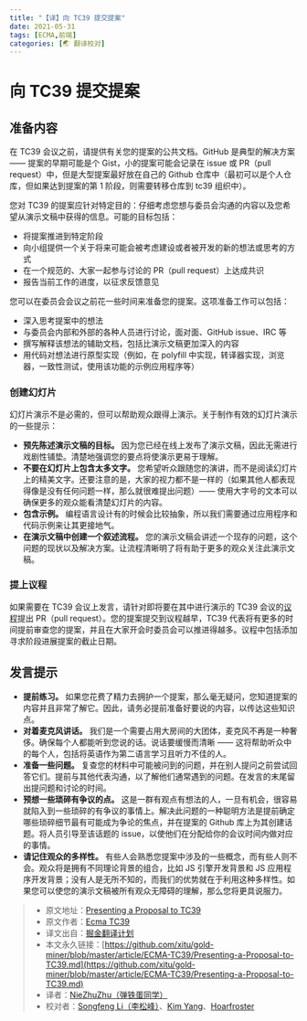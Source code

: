 ```yaml
---
title: "【译】向 TC39 提交提案"
date: 2021-05-31
tags: [ECMA,前端]
categories: [🌏 翻译校对]
---
```


# 向 TC39 提交提案

## 准备内容

在 TC39 会议之前，请提供有关您的提案的公共文档。GitHub 是典型的解决方案 —— 提案的早期可能是个 Gist，小的提案可能会记录在 issue 或 PR（pull request）中，但是大型提案最好放在自己的 Github 仓库中（最初可以是个人仓库，但如果达到提案的第 1 阶段，则需要转移仓库到 tc39 组织中）。

您对 TC39 的提案应针对特定目的：仔细考虑您想与委员会沟通的内容以及您希望从演示文稿中获得的信息。可能的目标包括：
- 将提案推进到特定阶段
- 向小组提供一个关于将来可能会被考虑建设或者被开发的新的想法或思考的方式
- 在一个规范的、大家一起参与讨论的 PR（pull request）上达成共识
- 报告当前工作的进度，以征求反馈意见

您可以在委员会会议之前花一些时间来准备您的提案。这项准备工作可以包括：
- 深入思考提案中的想法
- 与委员会内部和外部的各种人员进行讨论，面对面、GitHub issue、IRC 等
- 撰写解释该想法的辅助文档，包括比演示文稿更加深入的内容
- 用代码对想法进行原型实现（例如，在 polyfill 中实现，转译器实现，浏览器，一致性测试，使用该功能的示例应用程序等）

### 创建幻灯片

幻灯片演示不是必需的，但可以帮助观众跟得上演示。关于制作有效的幻灯片演示的一些提示：
- **预先陈述演示文稿的目标。** 因为您已经在线上发布了演示文稿，因此无需进行戏剧性铺垫。清楚地强调您的要点将使演示更易于理解。
- **不要在幻灯片上包含太多文字。** 您希望听众跟随您的演讲，而不是阅读幻灯片上的精美文字。还要注意的是，大家的视力都不是一样的（如果其他人都表现得像是没有任何问题一样，那么就很难提出问题）—— 使用大字号的文本可以确保更多的观众能看清楚幻灯片的内容。
- **包含示例。** 编程语言设计有的时候会比较抽象，所以我们需要通过应用程序和代码示例来让其更接地气。
- **在演示文稿中创建一个叙述流程。** 您的演示文稿会讲述一个现存的问题，这个问题的现状以及解决方案。让流程清晰明了将有助于更多的观众关注此演示文稿。

### 提上议程

如果需要在 TC39 会议上发言，请针对即将要在其中进行演示的 TC39 会议的[议程](https://github.com/tc39/agendas/)提出 PR（pull request）。您的提案提交到议程越早，TC39 代表将有更多的时间提前审查您的提案，并且在大家开会时委员会可以推进得越多。议程中包括添加寻求阶段进展提案的截止日期。

## 发言提示

- **提前练习。** 如果您花费了精力去拥护一个提案，那么毫无疑问，您知道提案的内容并且非常了解它。因此，请务必提前准备好要说的内容，以传达这些知识点。
- **对着麦克风讲话。** 我们是一个需要占用大房间的大团体，麦克风不再是一种奢侈。确保每个人都能听到您说的话。说话要缓慢而清晰 —— 这将帮助听众中的每个人，包括将英语作为第二语言学习且听力不佳的人。
- **准备一些问题。** 复查您的材料中可能被问到的问题，并在别人提问之前尝试回答它们。提前与其他代表沟通，以了解他们通常遇到的问题。在发言的末尾留出提问题和讨论的时间。
- **预想一些琐碎有争议的点。** 这是一群有观点有想法的人，一旦有机会，很容易就陷入到一些琐碎的有争议的事情上。解决此问题的一种聪明方法是提前确定哪些琐碎细节最有可能成为争论的焦点，并在提案的 Github 库上为其创建话题。将人员引导至该话题的 issue，以使他们在分配给你的会议时间内做对应的事情。
- **请记住观众的多样性。** 有些人会熟悉您提案中涉及的一些概念，而有些人则不会。观众将是拥有不同理论背景的组合，比如 JS 引擎开发背景和 JS 应用程序开发背景；没有人是无所不知的，而我们的优势就在于利用这种多样性。如果您可以使您的演示文稿被所有观众无障碍的理解，那么您将更具说服力。

> - 原文地址：[Presenting a Proposal to TC39](https://github.com/tc39/how-we-work/blob/master/presenting.md)
> - 原文作者：[Ecma TC39](https://github.com/tc39/how-we-work)
> - 译文出自：[掘金翻译计划](https://github.com/xitu/gold-miner)
> - 本文永久链接：[https://github.com/xitu/gold-miner/blob/master/article/ECMA-TC39/Presenting-a-Proposal-to-TC39.md](https://github.com/xitu/gold-miner/blob/master/article/ECMA-TC39/Presenting-a-Proposal-to-TC39.md)
> - 译者：[NieZhuZhu（弹铁蛋同学）](https://github.com/NieZhuZhu)
> - 校对者：[Songfeng Li（李松峰）](https://github.com/cncuckoo)、[Kim Yang](https://github.com/KimYangOfCat)、[Hoarfroster](https://github.com/PassionPenguin)